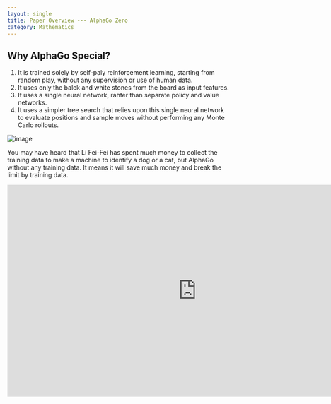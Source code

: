 ```yaml
---
layout: single
title: Paper Overview --- AlphaGo Zero
category: Mathematics
---
```


<script type="text/javascript" async
  src="https://cdn.mathjax.org/mathjax/latest/MathJax.js?config=TeX-MML-AM_CHTML">
</script>



## Why AlphaGo Special?

1. It is trained solely by self-paly reinforcement learning, starting from random play, without any supervision or use of human data.
2. It uses only the balck and white stones from the board as input features.
3. It uses a single neural network, rahter than separate policy and value networks.
4. It uses a simpler tree search that relies upon this single neural network to evaluate positions and sample moves without performing any Monte Carlo rollouts.

![image](http://www.bestchinanews.com/1ydzximg/0F2uTB2sTT)

You may have heard that Li Fei-Fei has spent much money to collect the training data to make a machine to identify a dog or a cat, but AlphaGo without any training data. It means it will save much money and break the limit by training data.



<div style="max-width:640px; margin:0 auto 10px;" >
<div
style="position: relative;
width:100%;
padding-bottom:56.25%;
height:0;">

<iframe width="854" height="480" src="https://www.youtube.com/embed/tXlM99xPQC8" frameborder="0" gesture="media" allowfullscreen></iframe>

</div>
</div>
